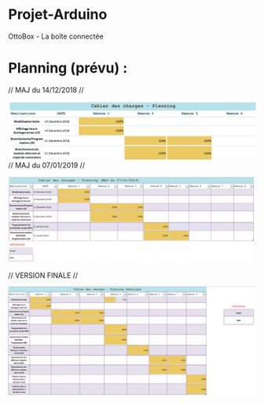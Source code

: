 # Projet-Arduino
OttoBox - La boîte connectée
<br/>
# Planning (prévu) :
// MAJ du 14/12/2018 //

![alt tag](https://raw.githubusercontent.com/ProjetOttoBox/Projet-Arduino/master/Ressources/Plannin_MAJ_14_12_2018.png)
<br/>
// MAJ du 07/01/2019 //

![alt tag](https://raw.githubusercontent.com/ProjetOttoBox/Projet-Arduino/master/Ressources/Planning_MAJ_07_01_2019.png)

// VERSION FINALE //

![alt tag](https://raw.githubusercontent.com/ProjetOttoBox/Projet-Arduino/master/Ressources/Screen%20Shot%202019-03-13%20at%2013.42.10.png)
